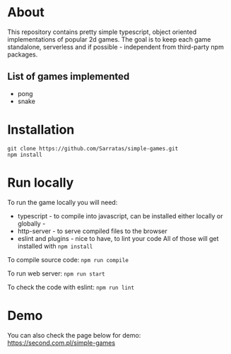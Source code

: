 # About
This repository contains pretty simple typescript, object oriented implementations of popular 2d games. The goal is to keep each game standalone, serverless and if possible - independent from third-party npm packages.

## List of games implemented
- pong
- snake

# Installation
`git clone https://github.com/Sarratas/simple-games.git`  
`npm install`

# Run locally
To run the game locally you will need:
- typescript - to compile into javascript, can be installed either locally or globally - 
- http-server - to serve compiled files to the browser
- eslint and plugins - nice to have, to lint your code
All of those will get installed with `npm install`

To compile source code:
`npm run compile`

To run web server:
`npm run start`

To check the code with eslint:
`npm run lint`

# Demo
You can also check the page below for demo:  
https://second.com.pl/simple-games